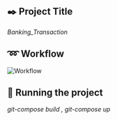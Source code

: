 ## :black_nib: Project Title
*Banking_Transaction*

## :loop: Workflow
![Workflow](https://user-images.githubusercontent.com/118654780/207441346-cf42ca6c-d048-4728-a55f-83b158ca69d0.png)


## :tada: Running the project
*git-compose build ,
 git-compose up*
